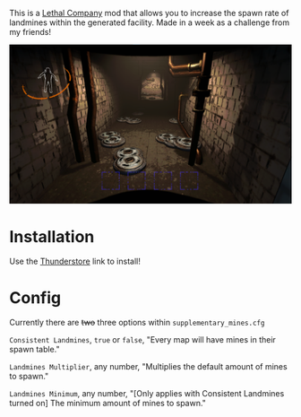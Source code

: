 This is a [Lethal Company](https://store.steampowered.com/app/1966720/Lethal_Company/) mod that allows you to increase the spawn rate of landmines within the generated facility. Made in a week as a challenge from my friends!

![Proof of it working...](proof.png)

# Installation

Use the [Thunderstore](https://thunderstore.io/c/lethal-company/p/GudBoiNero/SupplementaryMines/) link to install!

# Config

Currently there are ~~two~~ three options within `supplementary_mines.cfg`

`Consistent Landmines`, `true` or `false`, "Every map will have mines in their spawn table."

`Landmines Multiplier`, any number, "Multiplies the default amount of mines to spawn."

`Landmines Minimum`, any number, "[Only applies with Consistent Landmines turned on] The minimum amount of mines to spawn."
